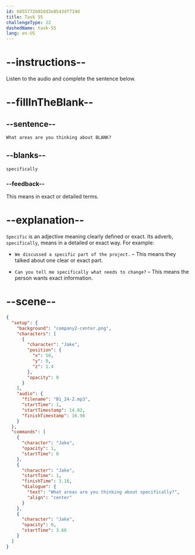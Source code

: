 ```yaml
---
id: 6855772602dd3e8543df719d
title: Task 55
challengeType: 22
dashedName: task-55
lang: en-US
---
```


<!-- (Audio) Jake: What areas are you thinking about specifically? -->

# --instructions--

Listen to the audio and complete the sentence below.

# --fillInTheBlank--

## --sentence--

`What areas are you thinking about BLANK?`

## --blanks--

`specifically`

### --feedback--

This means in exact or detailed terms.

# --explanation--

`Specific` is an adjective meaning clearly defined or exact. Its adverb, `specifically`, means in a detailed or exact way. For example:

- `We discussed a specific part of the project.` – This means they talked about one clear or exact part.

- `Can you tell me specifically what needs to change?` – This means the person wants exact information.

# --scene--

```json
{
  "setup": {
    "background": "company2-center.png",
    "characters": [
      {
        "character": "Jake",
        "position": {
          "x": 50,
          "y": 0,
          "z": 1.4
        },
        "opacity": 0
      }
    ],
    "audio": {
      "filename": "B1_24-2.mp3",
      "startTime": 1,
      "startTimestamp": 14.82,
      "finishTimestamp": 16.98
    }
  },
  "commands": [
    {
      "character": "Jake",
      "opacity": 1,
      "startTime": 0
    },
    {
      "character": "Jake",
      "startTime": 1,
      "finishTime": 3.16,
      "dialogue": {
        "text": "What areas are you thinking about specifically?",
        "align": "center"
      }
    },
    {
      "character": "Jake",
      "opacity": 0,
      "startTime": 3.66
    }
  ]
}
```
